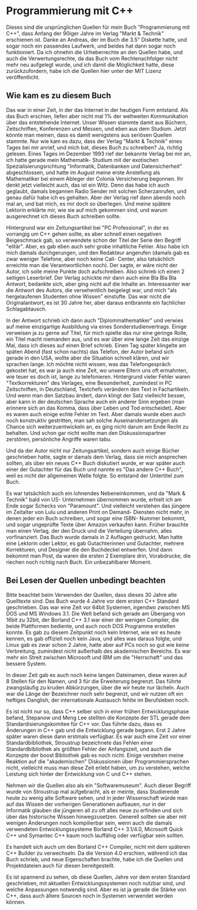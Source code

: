 # Programmierung mit C++

Dieses sind die ursprünglichen Quellen für mein Buch "Programmierung mit C++", dass Anfang der 90iger Jahre im Verlag "Markt & Technik" erschienen ist. Danke an Andreas, der im Buch die 3.5" Diskette hatte, und sogar noch ein passendes Laufwerk, und beides hat dann sogar noch funktioniert. Da ich ohnehin die Urheberrechte an den Quellen habe, und auch die Verwertungsrechte, da das Buch vom Rechtenachfolger nicht mehr neu aufgelegt wurde, und ich damit die Möglichkeit hatte, diese zurückzufordern, habe ich die Quellen hier unter der MIT Lizenz veröffentlicht.  

## Wie kam es zu diesem Buch

Das war in einer Zeit, in der das Internet in der heutigen Form entstand. Als das Buch erschien, liefen aber nicht mal 1% der weltweiten Kommunikation über das entstehende Internet.  Unser Wissen stammte damit aus Büchern, Zeitschriften, Konferenzen und Messen, und eben aus dem Studium. Jetzt könnte man meinen, dass es damit wenigstens aus seriösen Quellen stammte. Nur wie kam es dazu, dass der Verlag "Markt & Technik" eines Tages bei mir anrief, und mich bat, dieses Buch zu schreiben? Ja, richtig gelesen. Eines Tages im Dezember 1993 rief der bekannte Verlag bei mir an, ich hatte gerade mein Mathematik- Studium mit der exotischen Spezialisierungsrichtung "Informatik, Datenbanken und Datensicherheit" abgeschlossen, und hatte im August meine erste Anstellung als Mathematiker bei einem Ableger der Colonia Versicherung begonnen. Ihr denkt jetzt vielleicht auch, das ist ein Witz. Denn das habe ich auch geglaubt, damals begannen Radio Sender mit solchen Scherzanrufen, und genau dafür habe ich es gehalten. Aber der Verlag rief dann abends noch mal an, und bat mich, es mir doch so überlegen. Und meine spätere Lektorin erklärte mir, wie sie auf mich gekommen sind, und warum ausgerechnet ich dieses Buch schreiben sollte.

Hintergrund war ein Zeitungsartikel bei "PC Professional", in der es vorrangig um C++ gehen sollte, es aber schnell einen negativen Beigeschmack gab, so verwendete schon der Titel der Serie den Begriff "elitär". Aber, es gab eben auch sehr grobe inhaltliche Fehler. Also habe ich mich damals durchgerungen, und den Redakteur angerufen (damals gab es zwar weniger Telefone, aber noch keine Call- Center, also tatsächlich erreichte man die Verantwortlichen noch). Der sagte, er wäre nicht der Autor, ich solle meine Punkte doch aufschreiben. Also schrieb ich einen 2 seitigen Leserbrief. Der Verlag schickte mir dann auch eine Bla Bla Bla Antwort, bedankte sich, aber ging nicht auf die Inhalte an. Interessanter war die Antwort des Autors, die versehentlich beigelegt war, und mich "als hergelaufenen Studenten ohne Wissen" einstufte. Das war nicht die Originalantwort, es ist 30 Jahre her, aber daraus entbrannte ein fachlicher Schlagabtausch.

In der Antwort schrieb ich dann auch "Diplommathematiker" und verwies auf meine einzigartige Ausbildung via eines Sonderstudienvertrags. Einige verweisen ja zu gerne auf Titel, für mich spielte das nur eine geringe Rolle, ein Titel macht niemanden aus, und es war über eine lange Zeit das einzige Mal, dass ich dieses auf einen Brief schrieb. Einen Tag später klingelte am späten Abend  (fast schon nachts) das Telefon, der Autor befand sich gerade in den USA, wollte aber die Situation schnell klären, und wir sprachen lange. Ich möchte nicht wissen, was das Telefongespräch gekostet hat, es war ja auch eine Zeit, wo unsere Eltern uns oft ermahnten, wie teuer es doch ist, lange zu telefonieren. Hintergrund vieler Fehler waren "Textkorrekturen" des Verlages, eine Besonderheit, zumindest in PC Zeitschriften, in Deutschland, Textchefs verändern den Text in Fachartikeln. Und wenn man den Satzbau ändert, dann klingt der Satz vielleicht besser, aber kann in der deutschen Sprache auch ein anderer Sinn ergeben (man erinnere sich an das Komma, dass über Leben und Tod entscheidet). Aber es waren auch einige echte Fehler im Text. Aber damals wurde eben auch noch konstruktiv gestritten, man sah solche Auseinandersetzungen als Chance sich weiterzuentwickeln an, es ging nicht darum am Ende Recht zu behalten. Und schon gar nicht wollte man den Diskussionspartner zerstören, persönliche Angriffe waren tabu. 

Und da der Autor nicht nur Zeitungsartikel, sondern auch einige Bücher geschrieben hatte, sagte er damals dem Verlag, dass sie mich ansprechen sollten, als über ein neues C++ Buch diskutiert wurde, er war später auch einer der Gutachter für das Buch und nannte es "Das andere C++ Buch", weil es nicht der allgemeinen Welle folgte. So entstand der Untertitel zum Buch.

Es war tatsächlich auch ein lohnendes Nebeneinkommen, und da "Mark & Technik" bald von US- Unternehmen übernommen wurde, erhielt ich am Ende sogar Schecks von "Paramount". Und vielleicht verstehen das jüngere im Zeitalter von Lulu und anderen Print on Demand- Diensten nicht mehr, in denen jeder ein Buch schreiben, und sogar eine ISBN- Nummer bekommt, und sogar ungeprüfte Texte über Amazon verkaufen kann. Früher brauchte man einen Verlag, der den Druck und die Verteilung übernahm, alles vorfinanziert. Das Buch wurde damals in 2 Auflagen gedruckt. Man hatte eine Lektorin oder Lektor, es gab Gutachterinnen und Gutachter, mehrere Korrekturen, und Designer die den Buchdeckel entwerfen. Und dann bekommt man Post, da waren die ersten 2 Exemplare drin, Vorabdrucke, die riechen noch richtig nach Buch. Ein unbezahlbarer Moment.

## Bei Lesen der Quellen unbedingt beachten

Bitte beachtet beim Verwenden der Quellen, dass dieses 30 Jahre alte Quelltexte sind. Das Buch wurde 4 Jahre vor dem ersten C++ Standard geschrieben. Das war eine Zeit vor 64bit Systemen, irgendwo zwischen MS DOS und MS Windows 3.1. Die Welt befand sich gerade am Übergang von 16bit zu 32bit, der Borland C++ 3.1 war einer der wenigen Compiler, die beide Plattformen bediente, und auch noch DOS Programme erstellen konnte. Es gab zu diesem Zeitpunkt noch kein Internet, wie wir es heute kennen, es gab offiziell noch kein Java, und alles was daraus folgte, und Linux gab es zwar schon 2 Jahre, hatte aber auf PCs noch so gut wie keine Verbreitung, zumindest nicht außerhalb des akademischen Bereichs. Es war mehr ein Streit zwischen Microsoft und IBM um die "Herrschaft" und das bessere System.

In dieser Zeit gab es auch noch keine langen Dateinamen, diese waren auf 8 Stellen für den Namen, und 3 für die Erweiterung begrenzt. Das führte zwangsläufig zu kruden Abkürzungen, über die wir heute nur lächeln. Auch war die Länge der Bezeichner noch sehr begrenzt, und wir nutzen oft ein heftiges Danglish, der internationale Austausch fehlte im Berufsleben noch. 

Es ist nicht nur so, dass C++ selber sich in einer frühen Entwicklungsphase befand, Stepanow und Meng Lee stellten die Konzepte der STL gerade dem Standardisierungskomitee für C++ vor. Das führte dazu, dass es Änderungen in C++ gab und die Entwicklung gerade begann. Erst 2 Jahre später waren diese dann erstmals verfügbar. Es war auch eine Zeit vor einer Standardbibliothek, Stroustrup bezeichnete das Fehlen einer Standardbibliothek als größten Fehler der Anfangszeit, und auch die Konzepte der boost Bibliothek gab es noch nicht. Einige verstehen meine Reaktion auf die "akademischen" Diskussionen über Programmiersprachen nicht, vielleicht muss man diese Zeit erlebt haben, um zu verstehen, welche Leistung sich hinter der Entwicklung von C und C++ stehen.  

Nehmen wir die Quellen also als ein "Softwaremuseum". Auch dieser Begriff wurde von Stroustrup mal aufgebracht, als er meinte, dass Studierende heute zu wenig alte Software sehen, und in jeder Wissenschaft würde man auf das Wissen der vorherigen Generationen aufbauen, nur in der Informatik glauben die jüngeren all zu oft alles neue zu erfinden und sich über das historische Wissen hinwegzusetzen. Generell sollten sie aber mit wenigen Änderungen noch kompilierbar sein, wenn auch die damals verwendeten Entwicklungssysteme Borland C++ 3.1/4.0, Microsoft Quick C++ und Symantec C++ kaum noch lauffähig oder verfügbar sein sollten. 

Es handelt sich auch um den Borland C++ Compiler, nicht mit dem späteren C++ Builder zu verwechseln. Da die Version 4.0 erschien, während ich das Buch schrieb, und neue Eigenschaften brachte, habe ich die Quellen und Projektdateien auch für diesen bereitgestellt.

Es ist spannend zu sehen, ob diese Quellen, Jahre vor dem ersten Standard geschrieben, mit aktuellen Entwicklungssystemen noch nutzbar sind, und welche Anpassungen notwendig sind. Aber es ist ja gerade die Stärke von C++, dass auch ältere Sourcen noch in Systemen verwendet werden können.
